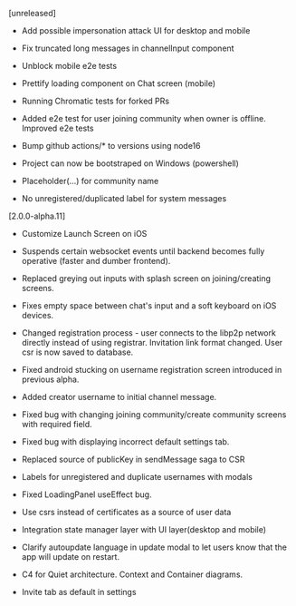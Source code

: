 
[unreleased]

* Add possible impersonation attack UI for desktop and mobile

* Fix truncated long messages in channelInput component

* Unblock mobile e2e tests

* Prettify loading component on Chat screen (mobile)

* Running Chromatic tests for forked PRs

* Added e2e test for user joining community when owner is offline. Improved e2e tests

* Bump github actions/* to versions using node16

* Project can now be bootstraped on Windows (powershell)

* Placeholder(...) for community name

* No unregistered/duplicated label for system messages

[2.0.0-alpha.11]

* Customize Launch Screen on iOS

* Suspends certain websocket events until backend becomes fully operative (faster and dumber frontend).

* Replaced greying out inputs with splash screen on joining/creating screens.

* Fixes empty space between chat's input and a soft keyboard on iOS devices.

* Changed registration process - user connects to the libp2p network directly instead of using registrar. Invitation link format changed. User csr is now saved to database.

* Fixed android stucking on username registration screen introduced in previous alpha.

* Added creator username to initial channel message.

* Fixed bug with changing joining community/create community screens with required field.

* Fixed bug with displaying incorrect default settings tab.

* Replaced source of publicKey in sendMessage saga to CSR

* Labels for unregistered and duplicate usernames with modals

* Fixed LoadingPanel useEffect bug.

* Use csrs instead of certificates as a source of user data

* Integration state manager layer with UI layer(desktop and mobile)

* Clarify autoupdate language in update modal to let users know that the app will update on restart.

* C4 for Quiet architecture. Context and Container diagrams.

* Invite tab as default in settings
